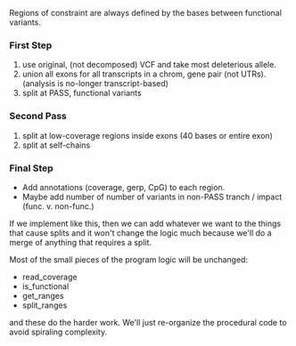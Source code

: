 Regions of constraint are always defined by the bases between functional variants.

### First Step
1. use original, (not decomposed) VCF and take most deleterious allele.
2. union all exons for all transcripts in a chrom, gene pair (not UTRs). (analysis is no-longer transcript-based)
3. split at PASS, functional variants

### Second Pass
1. split at low-coverage regions inside exons (40 bases or entire exon)
2. split at self-chains

### Final Step
+ Add annotations (coverage, gerp, CpG) to each region.
+ Maybe add number of number of variants in non-PASS tranch / impact (func. v. non-func.)

If we implement like this, then we can add whatever we want to the
things that cause splits and it won't change the logic much because
we'll do a merge of anything that requires a split.

Most of the small pieces of the program logic will be unchanged:

+ read_coverage
+ is_functional
+ get_ranges
+ split_ranges

and these do the harder work. We'll just re-organize the procedural code
to avoid spiraling complexity.
